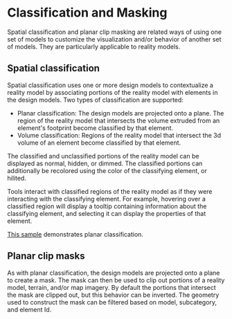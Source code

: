 # Classification and Masking

Spatial classification and planar clip masking are related ways of using one set of models to customize the visualization and/or behavior of another set of models. They are particularly applicable to reality models.

## Spatial classification

Spatial classification uses one or more design models to contextualize a reality model by associating portions of the reality model with elements in the design models. Two types of classification are supported:

- Planar classification: The design models are projected onto a plane. The region of the reality model that intersects the volume extruded from an element's footprint become classified by that element.
- Volume classification: Regions of the reality model that intersect the 3d volume of an element become classified by that element.

The classified and unclassified portions of the reality model can be displayed as normal, hidden, or dimmed. The classified portions can additionally be recolored using the color of the classifying element, or hilited.

Tools interact with classified regions of the reality model as if they were interacting with the classifying element. For example, hovering over a classified region will display a tooltip containing information about the classifying element, and selecting it can display the properties of that element.

[This sample](https://www.itwinjs.org/sample-showcase/?group=Viewer+Features&sample=classifier-sample&context=Metrostation+Sample&imodel=Philadelphia) demonstrates planar classification.

## Planar clip masks

As with planar classification, the design models are projected onto a plane to create a mask. The mask can then be used to clip out portions of a reality model, terrain, and/or map imagery. By default the portions that intersect the mask are clipped out, but this behavior can be inverted. The geometry used to construct the mask can be filtered based on model, subcategory, and element Id.
